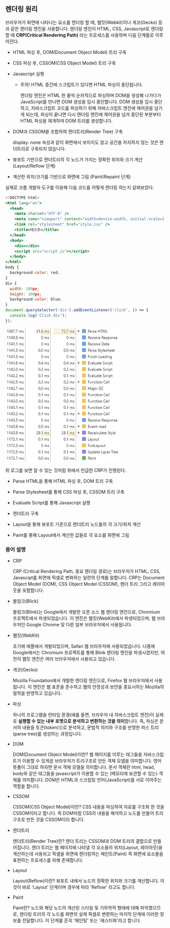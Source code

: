## 렌더링 원리

브라우저가 화면에 나타나는 요소를 렌더링 할 때, 웹킷(Webkit)이나 게코(Gecko) 등과 같은 렌더링 엔진을 사용합니다. 렌더링 엔진이 HTML, CSS, Javascript로 렌더링할 때 **CRP(Critical Rendering Path)** 라는 프로세스를 사용하며 다음 단계들로 이루어진다.

- HTML 파싱 후, DOM(Document Object Model) 트리 구축

- CSS 파싱 후, CSSOM(CSS Object Model) 트리 구축

- Javascript 실행

  - 주의! HTML 중간에 스크립트가 있다면 HTML 파싱이 중단됩니다.

    렌더링 엔진은 HTML 한 줄씩 순차적으로 파싱하며 DOM을 생성해 나가다가 JavaScript를 만나면 DOM 생성을 임시 중단합니다.
    DOM 생성을 임시 중단하고, 자바스크립트 코드를 파싱하기 위해 자바스크립트 엔진에 제어권을 넘기게 되는데, 파싱이 끝나면 다시 렌더링 엔진에 제어권을 넘겨 중단된 부분부터 HTML 파싱을 재개하며 DOM 트리를 생성합니다.

- DOM과 CSSOM을 조합하여 렌더트리(Render Tree) 구축

  display: none 속성과 같이 화면에서 보이지도 않고 공간을 차지하지 않는 것은 렌더트리로 구축되지 않습니다.

- 뷰포트 기반으로 렌더트리의 각 노드가 가지는 정확한 위치와 크기 계산 (Layout/Reflow 단계)

- 계산한 위치/크기를 기반으로 화면에 그림 (Paint/Repaint 단계)

실제로 크롬 개발자 도구를 이용해 다음 코드를 어떻게 렌더링 하는지 살펴보았다.

```jsx
<!DOCTYPE html>
<html lang="en">
  <head>
    <meta charset="UTF-8" />
    <meta name="viewport" content="width=device-width, initial-scale=1.0" />
    <link rel="stylesheet" href="style.css" />
    <title>테스트</title>
  </head>
  <body>
    <div></div>
    <script src="script.js"></script>
  </body>
</html>
body {
  background-color: red;
}
div {
  width: 100px;
  height: 100px;
  background-color: blue;
}
document.querySelector('div').addEventListener('click', () => {
  console.log('Click div');
});
```

![rendering](./rendering.png)

위 로그를 보면 알 수 있는 것처럼 위에서 언급한 CRP가 진행된다.

- Parse HTML을 통해 HTML 파싱 후, DOM 트리 구축

- Parse Stylesheet를 통해 CSS 파싱 후, CSSOM 트리 구축

- Evaluate Script를 통해 Javascript 실행

- 렌더트리 구축

- Layout을 통해 뷰포트 기준으로 렌더트리 노드들의 각 크기/위치 계산

- Paint를 통해 Layout에서 계산한 값들로 각 요소를 화면에 그림

### 용어 설명

- CRP

  CRP (Critical Rendering Path, 중요 렌더링 경로)는 브라우저가 HTML, CSS, Javascipt를 화면에 픽셀로 변화하는 일련의 단계를 말합니다. CRP는 Document Object Model (DOM), CSS Object Model (CSSOM), 렌더 트리 그리고 레이아웃을 포함합니다.

- 블링크(Blick)

  블링크(Blink)는 Google에서 개발한 오픈 소스 웹 렌더링 엔진으로, Chromium 프로젝트에서 파생되었습니다. 이 엔진은 웹킷(WebKit)에서 파생되었으며, 웹 브라우저인 Google Chrome 및 다른 일부 브라우저에서 사용됩니다.

- 웹킷(WebKit)

  초기에 애플에서 개발되었으며, Safari 웹 브라우저에 사용되었습니다. 나중에 Google에서는 Chromium 프로젝트를 통해 Blink 렌더링 엔진을 파생시켰지만, 여전히 웹킷 엔진은 여러 브라우저에서 사용되고 있습니다.

- 게코(Gecko)

  Mozilla Foundation에서 개발한 렌더링 엔진으로, Firefox 웹 브라우저에서 사용됩니다. 이 엔진은 웹 표준을 준수하고 웹의 안정성과 보안을 중요시하는 Mozilla의 철학을 반영하고 있습니다.

- 파싱

  하나의 프로그램을 런타임 환경(예를 들면, 브라우저 내 자바스크립트 엔진)이 실제로 **실행할 수 있는 내부 포맷으로 분석하고 변환하는 것을 의미**합니다. 즉, 파싱은 문서의 내용을 토큰(token)으로 분석하고, 문법적 의미와 구조를 반영한 파스 트리(parse tree)를 생성하는 과정입니다.

- DOM

  DOM(Document Object Model)이란? 웹 페이지를 이루는 태그들을 자바스크립트가 이용할 수 있게끔 브라우저가 트리구조로 만든 객체 모델을 의미합니다. 영어 뜻풀이 그대로 하자면 문서 객체 모델을 의미합니다. 문서 객체란 html, head, body와 같은 태그들을 javascript가 이용할 수 있는 (메모리에 보관할 수 있는) 객체를 의미합니다. DOM은 HTML과 스크립팅 언어(JavaScript)를 서로 이어주는 역할을 합니다.

- CSSOM

  CSSOM(CSS Object Model)이란? CSS 내용을 파싱하여 자료를 구조화 한 것을 CSSOM이라고 합니다. 즉 DOM처럼 CSS의 내용을 해석하고 노드를 만들어 트리 구조로 만든 것을 CSSOM이라 합니다.

- 렌더트리

  렌더트리(Render Tree)란? 렌더 트리는 CSSOM과 DOM 트리의 결합으로 만들어집니다. 렌더 트리는 웹 페이지에 나타낼 각 요소들의 위치(Layout, 레이아웃)을 계산하는데 사용되고 픽셀을 화면에 렌더링하는 페인트(Paint) 즉 화면에 요소들을 표현하는 프로세스를 위해 존재합니다.

- Layout

  Layout(Reflow)이란? 뷰포트 내에서 노드의 정확한 위치와 크기를 계산합니다. 이것이 바로 'Layout' 단계이며 경우에 따라 'Reflow' 라고도 합니다.

- Paint

  Paint란? 노드와 해당 노드의 계산된 스타일 및 기하학적 형태에 대해 파악했으므로, 렌더링 트리의 각 노드를 화면의 실제 픽셀로 변환하는 마지막 단계에 이러한 정보를 전달합니다. 이 단계를 흔히 '페인팅' 또는 '래스터화'라고 합니다.
